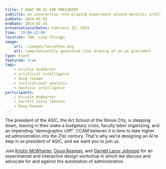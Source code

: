 ```yaml
---
title: I WANT AN AI FOR PRESIDENT
subtitle: an interactive role-playing experiment around machinic intelligence and institutional power
pubDate: 2024-01-01
endDate: 2024-02-16
presentationalDates: February 15, 2024
time: '19:00-22:00'
location: TBA, Loop Chicago
image:
    url: ./images/leviathon.png
    alt: computationally generated line drawing of an ai president
type: Event
featured: true
tags:
    - kristin mcwharter
    - artificial intelligence
    - doug rosman
    - institutional analysis
    - machinic intelligence
participants:
    - Kristin McWharter
    - Garrett Laroy Johnson
    - Doug Rosman
---
```


The president of the ASIC, the Art School of the Illinois City, is stepping down, leaving in their wake a budgetary crisis, faculty labor organizing, and an impending "demographic cliff". CCAM believes it is time to take higher ed administration into the 21st century. That's why we're designing an AI to step in as president of ASIC, and we want you to join us.

Join [Kristin McWharter](https://kristinmcwharter.com/), [Doug Rosman](https://dougrosman.com/), and [Garrett Laroy Johnson](https://garrettlaroyjohnson.com) for an experimental and interactive design workshop in which we discuss and advocate for and against the automation of administration.
